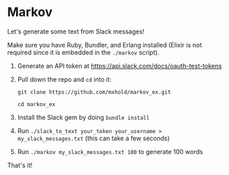 # Markov

Let's generate some text from Slack messages!

Make sure you have Ruby, Bundler, and Erlang installed (Elixir is not required since it is embedded in the `./markov` script).

1. Generate an API token at <https://api.slack.com/docs/oauth-test-tokens>
2. Pull down the repo and `cd` into it:

    ````
    git clone https://github.com/mxhold/markov_ex.git

    cd markov_ex
    ````

3. Install the Slack gem by doing `bundle install`
4. Run `./slack_to_text your_token your_username > my_slack_messages.txt` (this can take a few seconds)
5. Run `./markov my_slack_messages.txt 100` to generate 100 words

That's it!
